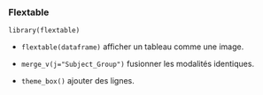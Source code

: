 ### Flextable

`library(flextable)`

* `flextable(dataframe)` afficher un tableau comme une image.

* `merge_v(j="Subject_Group")` fusionner les modalités identiques.
* `theme_box()` ajouter des lignes.
